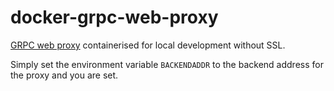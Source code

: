 # docker-grpc-web-proxy
[GRPC web proxy]("improbable-eng/grpc-web") containerised for local development without SSL.

Simply set the environment variable `BACKENDADDR` to the backend address for the proxy and you are set.
